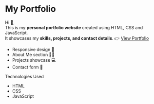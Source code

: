 # My Portfolio

Hi 👋,  
This is my **personal portfolio website** created using HTML, CSS and JavaScript.  
It showcases my **skills, projects, and contact details**.
👉 [View Portfolio](https://bhavana.github.io/my-portfolio/)

- Responsive design 📱
- About Me section 🙋‍♀️
- Projects showcase 💻
- Contact form 📧

Technologies Used
- HTML
- CSS
- JavaScript

